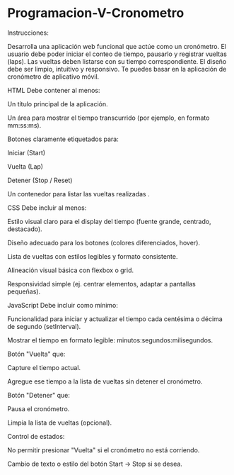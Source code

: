 # Programacion-V-Cronometro

Instrucciones:

Desarrolla una aplicación web funcional que actúe como un cronómetro. El usuario debe poder iniciar el conteo de tiempo, pausarlo y registrar vueltas (laps). Las vueltas deben listarse con su tiempo correspondiente. El diseño debe ser limpio, intuitivo y responsivo. Te puedes basar en la aplicación de cronómetro de aplicativo móvil.



HTML
Debe contener al menos:

Un título principal de la aplicación.

Un área para mostrar el tiempo transcurrido (por ejemplo, en formato mm:ss:ms).

Botones claramente etiquetados para:

Iniciar (Start)

Vuelta (Lap)

Detener (Stop / Reset)

Un contenedor para listar las vueltas realizadas .

CSS 
Debe incluir al menos:

Estilo visual claro para el display del tiempo (fuente grande, centrado, destacado).

Diseño adecuado para los botones (colores diferenciados, hover).

Lista de vueltas con estilos legibles y formato consistente.

Alineación visual básica con flexbox o grid.

Responsividad simple (ej. centrar elementos, adaptar a pantallas pequeñas).

JavaScript
Debe incluir como mínimo:

Funcionalidad para iniciar y actualizar el tiempo cada centésima o décima de segundo (setInterval).

Mostrar el tiempo en formato legible: minutos:segundos:milisegundos.

Botón "Vuelta" que:

Capture el tiempo actual.

Agregue ese tiempo a la lista de vueltas sin detener el cronómetro.

Botón "Detener" que:

Pausa el cronómetro.

Limpia la lista de vueltas (opcional).

Control de estados:

No permitir presionar "Vuelta" si el cronómetro no está corriendo.

Cambio de texto o estilo del botón Start → Stop si se desea.

